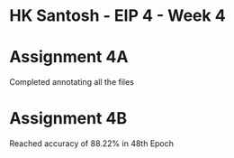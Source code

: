 # HK Santosh - EIP 4 - Week 4

# Assignment 4A
Completed annotating all the files

# Assignment 4B
Reached accuracy of 88.22% in 48th Epoch